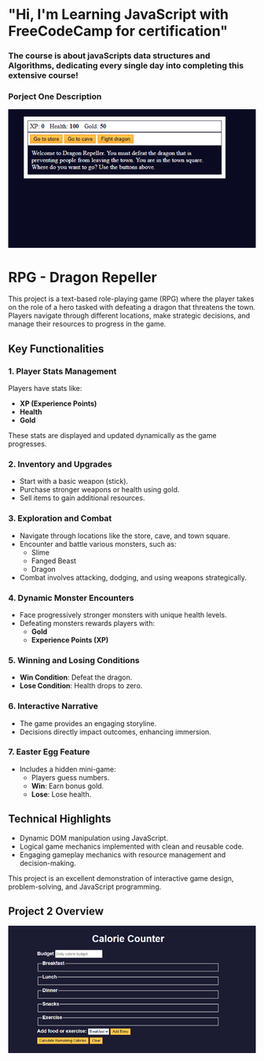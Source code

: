 # "Hi, I'm Learning JavaScript with FreeCodeCamp for certification"

### The course is about javaScripts data structures and Algorithms, dedicating every single day into completing this extensive course!

### Porject One Description 
<img src= "project-images/project1.png" alt = "image of project 1 sapshot"/>

# RPG - Dragon Repeller

This project is a text-based role-playing game (RPG) where the player takes on the role of a hero tasked with defeating a dragon that threatens the town. Players navigate through different locations, make strategic decisions, and manage their resources to progress in the game.

## Key Functionalities

### 1. Player Stats Management
Players have stats like:
- **XP (Experience Points)**
- **Health**
- **Gold**

These stats are displayed and updated dynamically as the game progresses.

### 2. Inventory and Upgrades
- Start with a basic weapon (stick).
- Purchase stronger weapons or health using gold.
- Sell items to gain additional resources.

### 3. Exploration and Combat
- Navigate through locations like the store, cave, and town square.
- Encounter and battle various monsters, such as:
  - Slime
  - Fanged Beast
  - Dragon
- Combat involves attacking, dodging, and using weapons strategically.

### 4. Dynamic Monster Encounters
- Face progressively stronger monsters with unique health levels.
- Defeating monsters rewards players with:
  - **Gold**
  - **Experience Points (XP)**

### 5. Winning and Losing Conditions
- **Win Condition**: Defeat the dragon.
- **Lose Condition**: Health drops to zero.

### 6. Interactive Narrative
- The game provides an engaging storyline.
- Decisions directly impact outcomes, enhancing immersion.

### 7. Easter Egg Feature
- Includes a hidden mini-game:
  - Players guess numbers.
  - **Win**: Earn bonus gold.
  - **Lose**: Lose health.

## Technical Highlights
- Dynamic DOM manipulation using JavaScript.
- Logical game mechanics implemented with clean and reusable code.
- Engaging gameplay mechanics with resource management and decision-making.

This project is an excellent demonstration of interactive game design, problem-solving, and JavaScript programming.


## Project 2 Overview

<img src="https://github.com/LungstarCode/Learn-JS/blob/master/project-images/Screenshot%20(15).png" alt ="project 2 image"/>


